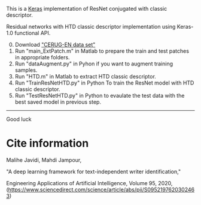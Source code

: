 This is a [Keras](https://keras.io/) implementation of ResNet conjugated with classic descriptor.

Residual networks with HTD classic descriptor implementation using Keras-1.0 functional API.

0. Download ["CERUG-EN data set"](https://www.ai.rug.nl/~sheng/writeridataset.html) 
1. Run "main_ExtPatch.m" in Matlab to prepare the train and test patches in appropriate folders.
2. Run "dataAugment.py" in Pyhon if you want to augment training samples.
3. Run "HTD.m" in Matlab to extract HTD classic descriptor.
4. Run "TrainResNetHTD.py" in Python To train the ResNet model with HTD classic descriptor.
5. Run "TestResNetHTD.py" in Python to evaulate the test data with the best saved model in previous step.

**************************************************************************************************************************************************

Good luck



# Cite information
Malihe Javidi, Mahdi Jampour, 

"A deep learning framework for text-independent writer identification,"

Engineering Applications of Artificial Intelligence, Volume 95, 2020,(https://www.sciencedirect.com/science/article/abs/pii/S0952197620302463)
